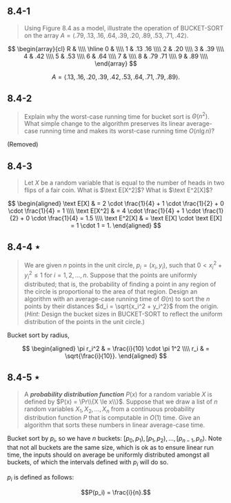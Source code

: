 ## 8.4-1

> Using Figure 8.4 as a model, illustrate the operation of $\text{BUCKET-SORT}$ on the array $A = \langle .79, .13, .16, .64, .39, .20, .89, .53, .71, .42 \rangle$.

$$
\begin{array}{cl}
R &         \\\\
\hline
0 &         \\\\
1 & .13 .16 \\\\
2 & .20     \\\\
3 & .39     \\\\
4 & .42     \\\\
5 & .53     \\\\
6 & .64     \\\\
7 &         \\\\
8 & .79 .71 \\\\
9 & .89     \\\\
\end{array}
$$

$$A = \langle.13, .16, .20, .39, .42, .53, .64, .71, .79, .89 \rangle.$$

## 8.4-2

> Explain why the worst-case running time for bucket sort is $\Theta(n^2)$. What simple change to the algorithm preserves its linear average-case running time and makes its worst-case running time $O(n\lg n)$?

(Removed)

## 8.4-3

> Let $X$ be a random variable that is equal to the number of heads in two flips of a fair coin. What is $\text E[X^2]$? What is $\text E^2[X]$?

$$
\begin{aligned}
  \text E[X] & = 2 \cdot \frac{1}{4} + 1 \cdot \frac{1}{2} + 0 \cdot \frac{1}{4} = 1 \\\\
\text E[X^2] & = 4 \cdot \frac{1}{4} + 1 \cdot \frac{1}{2} + 0 \cdot \frac{1}{4} = 1.5 \\\\
\text E^2[X] & = \text E[X] \cdot \text E[X] = 1 \cdot 1 = 1.
\end{aligned}
$$

## 8.4-4 $\star$

> We are given $n$ points in the unit circle, $p_i = (x_i, y_i)$, such that $0 < x_i^2 + y_i^2 \le 1$ for $i = 1, 2, \ldots, n$. Suppose that the points are uniformly distributed; that is, the probability of finding a point in any region of the circle is proportional to the area of that region. Design an algorithm with an average-case running time of $\Theta(n)$ to sort the $n$ points by their distances $d_i = \sqrt{x_i^2 + y_i^2}$ from the origin. ($\textit{Hint:}$ Design the bucket sizes in $\text{BUCKET-SORT}$ to reﬂect the uniform distribution of the points in the unit circle.)

Bucket sort by radius,

$$
\begin{aligned}
\pi r_i^2 & = \frac{i}{10} \cdot \pi 1^2 \\\\
r_i & = \sqrt{\frac{i}{10}}.
\end{aligned}
$$

## 8.4-5 $\star$

> A **_probability distribution function_** $P(x)$ for a random variable $X$ is defined by $P(x) = \Pr\\{X \le x\\}$. Suppose that we draw a list of $n$ random variables $X_1, X_2, \ldots, X_n$ from a continuous probability distribution function $P$ that is computable in $O(1)$ time. Give an algorithm that sorts these numbers in linear average-case time.

Bucket sort by $p_i$, so we have $n$ buckets: $[p_0, p_1), [p_1, p_2), \dots, [p_{n - 1}, p_n)$. Note that not all buckets are the same size, which is ok as to ensure linear run time, the inputs should on average be uniformly distributed amongst all buckets, of which the intervals defined with $p_i$ will do so.

$p_i$ is defined as follows:

$$P(p_i) = \frac{i}{n}.$$
